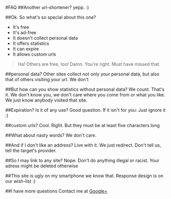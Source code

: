 #FAQ
##Another url-shortener?
yepp. :)

##Ok. So what's so special about this one?
- It's free
- It's ad-free
- It doesn't collect personal data
- It offers statistics
- It can expire
- It allows custom urls
>Ha! Others are free, too!
Damn. You're right. Must have missed that.

##personal data?
Other sites collect not only your personal data, but also that of others visiting your url. We don't

##But how can you show statistics without personal data?
We count. That's it. We don't know you, we don't care where you come from or what you like. We just know anybody visited that site.

##Expiration? Is it of any use?
Good question. If it isn't for you: Just ignore it :)

##custom urls? Cool.
Right. But they must be at least five characters long

##What about nasty words?
We don't care.

##And if I don't like an address?
Live with it. We just redirect. Don't tell us, tell the target's provider.

##So I may link to any site?
Nope. Don't do anything illegal or racist. Your adress might be deleted otherwise

##This site is ugly on my smartphone
we know that. Response design is on our wish-list :)

##I have more questions
Contact me at [Google+](https://plus.google.com/+OleAlbers)
